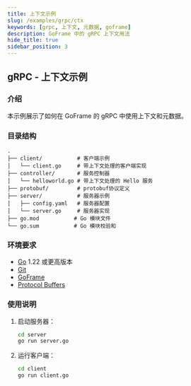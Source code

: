 ```yaml
---
title: 上下文示例
slug: /examples/grpc/ctx
keywords: [grpc, 上下文, 元数据, goframe]
description: GoFrame 中的 gRPC 上下文用法
hide_title: true
sidebar_position: 3
---
```


## gRPC - 上下文示例

### 介绍

本示例展示了如何在 GoFrame 的 gRPC 中使用上下文和元数据。


### 目录结构

```
.
├── client/           # 客户端示例
│   └── client.go     # 带上下文处理的客户端实现
├── controller/       # 服务控制器
│   └── helloworld.go # 带上下文处理的 Hello 服务
├── protobuf/         # protobuf协议定义
├── server/           # 服务器示例
│   ├── config.yaml   # 服务器配置
│   └── server.go     # 服务器实现
├── go.mod           # Go 模块文件
└── go.sum           # Go 模块校验和
```

### 环境要求

- [Go](https://golang.org/dl/) 1.22 或更高版本
- [Git](https://git-scm.com/downloads)
- [GoFrame](https://goframe.org)
- [Protocol Buffers](https://developers.google.com/protocol-buffers)

### 使用说明

1. 启动服务器：
   ```bash
   cd server
   go run server.go
   ```

2. 运行客户端：
   ```bash
   cd client
   go run client.go
   ```
